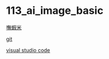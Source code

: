 # 113_ai_image_basic

[嘸蝦米](https://boshiamy.com/)

[git](https://git-scm.com/)

[visual studio code](https://code.visualstudio.com/)
